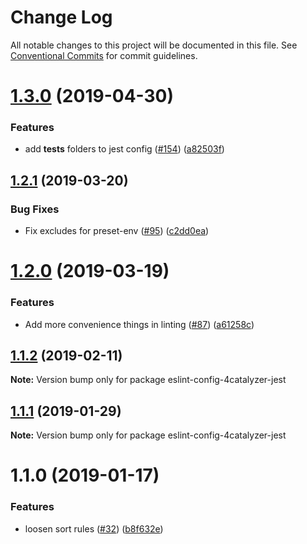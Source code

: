 # Change Log

All notable changes to this project will be documented in this file.
See [Conventional Commits](https://conventionalcommits.org) for commit guidelines.

# [1.3.0](https://github.com/4Catalyzer/javascript/compare/eslint-config-4catalyzer-jest@1.2.1...eslint-config-4catalyzer-jest@1.3.0) (2019-04-30)


### Features

* add __tests__ folders to jest config ([#154](https://github.com/4Catalyzer/javascript/issues/154)) ([a82503f](https://github.com/4Catalyzer/javascript/commit/a82503f))





## [1.2.1](https://github.com/4Catalyzer/javascript/compare/eslint-config-4catalyzer-jest@1.2.0...eslint-config-4catalyzer-jest@1.2.1) (2019-03-20)


### Bug Fixes

* Fix excludes for preset-env ([#95](https://github.com/4Catalyzer/javascript/issues/95)) ([c2dd0ea](https://github.com/4Catalyzer/javascript/commit/c2dd0ea))





# [1.2.0](https://github.com/4Catalyzer/javascript/compare/eslint-config-4catalyzer-jest@1.1.2...eslint-config-4catalyzer-jest@1.2.0) (2019-03-19)


### Features

* Add more convenience things in linting ([#87](https://github.com/4Catalyzer/javascript/issues/87)) ([a61258c](https://github.com/4Catalyzer/javascript/commit/a61258c))





## [1.1.2](https://github.com/4Catalyzer/javascript/compare/eslint-config-4catalyzer-jest@1.1.1...eslint-config-4catalyzer-jest@1.1.2) (2019-02-11)

**Note:** Version bump only for package eslint-config-4catalyzer-jest





## [1.1.1](https://github.com/4Catalyzer/javascript/compare/eslint-config-4catalyzer-jest@1.1.0...eslint-config-4catalyzer-jest@1.1.1) (2019-01-29)

**Note:** Version bump only for package eslint-config-4catalyzer-jest





# 1.1.0 (2019-01-17)


### Features

* loosen sort rules ([#32](https://github.com/4Catalyzer/javascript/issues/32)) ([b8f632e](https://github.com/4Catalyzer/javascript/commit/b8f632e))
